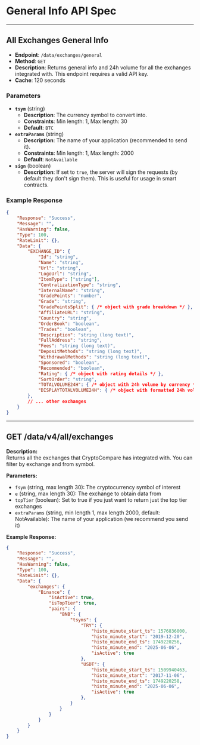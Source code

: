 # General Info API Spec

---

## All Exchanges General Info

*   **Endpoint**: `/data/exchanges/general`
*   **Method**: `GET`
*   **Description**: Returns general info and 24h volume for all the exchanges integrated with. This endpoint requires a valid API key.
*   **Cache**: 120 seconds

### Parameters

*   **`tsym`** (string)
    *   **Description**: The currency symbol to convert into.
    *   **Constraints**: Min length: 1, Max length: 30
    *   **Default**: `BTC`
*   **`extraParams`** (string)
    *   **Description**: The name of your application (recommended to send it).
    *   **Constraints**: Min length: 1, Max length: 2000
    *   **Default**: `NotAvailable`
*   **`sign`** (boolean)
    *   **Description**: If set to `true`, the server will sign the requests (by default they don't sign them). This is useful for usage in smart contracts.

### Example Response

```json
{
    "Response": "Success",
    "Message": "",
    "HasWarning": false,
    "Type": 100,
    "RateLimit": {},
    "Data": {
        "EXCHANGE_ID": {
            "Id": "string",
            "Name": "string",
            "Url": "string",
            "LogoUrl": "string",
            "ItemType": ["string"],
            "CentralizationType": "string",
            "InternalName": "string",
            "GradePoints": "number",
            "Grade": "string",
            "GradePointsSplit": { /* object with grade breakdown */ },
            "AffiliateURL": "string",
            "Country": "string",
            "OrderBook": "boolean",
            "Trades": "boolean",
            "Description": "string (long text)",
            "FullAddress": "string",
            "Fees": "string (long text)",
            "DepositMethods": "string (long text)",
            "WithdrawalMethods": "string (long text)",
            "Sponsored": "boolean",
            "Recommended": "boolean",
            "Rating": { /* object with rating details */ },
            "SortOrder": "string",
            "TOTALVOLUME24H": { /* object with 24h volume by currency */ },
            "DISPLAYTOTALVOLUME24H": { /* object with formatted 24h volume */ }
        },
        // ... other exchanges
    }
}
```

---
## GET /data/v4/all/exchanges

**Description:**  
Returns all the exchanges that CryptoCompare has integrated with. You can filter by exchange and from symbol.

**Parameters:**
- `fsym` (string, max length 30): The cryptocurrency symbol of interest
- `e` (string, max length 30): The exchange to obtain data from
- `topTier` (boolean): Set to true if you just want to return just the top tier exchanges
- `extraParams` (string, min length 1, max length 2000, default: NotAvailable): The name of your application (we recommend you send it)

**Example Response:**
```json
{
    "Response": "Success",
    "Message": "",
    "HasWarning": false,
    "Type": 100,
    "RateLimit": {},
    "Data": {
        "exchanges": {
            "Binance": {
                "isActive": true,
                "isTopTier": true,
                "pairs": {
                    "BNB": {
                        "tsyms": {
                            "TRY": {
                                "histo_minute_start_ts": 1576836000,
                                "histo_minute_start": "2019-12-20",
                                "histo_minute_end_ts": 1749220256,
                                "histo_minute_end": "2025-06-06",
                                "isActive": true
                            },
                            "USDT": {
                                "histo_minute_start_ts": 1509940463,
                                "histo_minute_start": "2017-11-06",
                                "histo_minute_end_ts": 1749220258,
                                "histo_minute_end": "2025-06-06",
                                "isActive": true
                            },
                        }
                    }
                }
            }
        }
    }
}
```